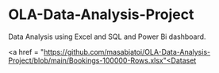 # OLA-Data-Analysis-Project
Data Analysis using Excel and SQL and Power Bi dashboard.

<a href = "https://github.com/masabjatoi/OLA-Data-Analysis-Project/blob/main/Bookings-100000-Rows.xlsx"<Dataset</a>
